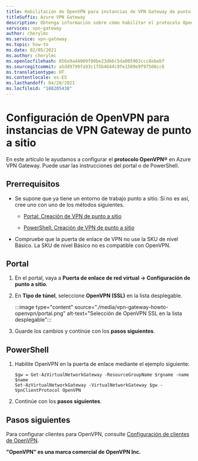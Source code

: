 ```yaml
---
title: Habilitación de OpenVPN para instancias de VPN Gateway de punto a sitio
titleSuffix: Azure VPN Gateway
description: Obtenga información sobre cómo habilitar el protocolo OpenVPN en instancias de VPN Gateway para configuraciones de punto a sitio.
services: vpn-gateway
author: cherylmc
ms.service: vpn-gateway
ms.topic: how-to
ms.date: 02/05/2021
ms.author: cherylmc
ms.openlocfilehash: 056e9a44009f90be23d66c5da005902ccc8ebebf
ms.sourcegitcommit: a5dd9799fa93c175b4644c9fe1509e9f97506cc6
ms.translationtype: HT
ms.contentlocale: es-ES
ms.lasthandoff: 04/28/2021
ms.locfileid: "108205438"
---
```

# <a name="configure-openvpn-for-point-to-site-vpn-gateways"></a>Configuración de OpenVPN para instancias de VPN Gateway de punto a sitio

En este artículo le ayudamos a configurar el **protocolo OpenVPN®** en Azure VPN Gateway. Puede usar las instrucciones del portal o de PowerShell.

## <a name="prerequisites"></a>Prerrequisitos

* Se supone que ya tiene un entorno de trabajo punto a sitio. Si no es así, cree uno con uno de los métodos siguientes.

  * [Portal: Creación de VPN de punto a sitio](vpn-gateway-howto-point-to-site-resource-manager-portal.md)

  * [PowerShell: Creación de VPN de punto a sitio](vpn-gateway-howto-point-to-site-rm-ps.md)

* Compruebe que la puerta de enlace de VPN no use la SKU de nivel Básico. La SKU de nivel Básico no es compatible con OpenVPN.

## <a name="portal"></a>Portal

1. En el portal, vaya a **Puerta de enlace de red virtual -> Configuración de punto a sitio**.
1. En **Tipo de túnel**, seleccione **OpenVPN (SSL)** en la lista desplegable.

   :::image type="content" source="./media/vpn-gateway-howto-openvpn/portal.png" alt-text="Selección de OpenVPN SSL en la lista desplegable":::
1. Guarde los cambios y continúe con los **pasos siguientes**.

## <a name="powershell"></a>PowerShell

1. Habilite OpenVPN en la puerta de enlace mediante el ejemplo siguiente:

   ```azurepowershell-interactive
   $gw = Get-AzVirtualNetworkGateway -ResourceGroupName $rgname -name $name
   Set-AzVirtualNetworkGateway -VirtualNetworkGateway $gw -VpnClientProtocol OpenVPN
   ```
1. Continúe con los **pasos siguientes**.

## <a name="next-steps"></a>Pasos siguientes

Para configurar clientes para OpenVPN, consulte [Configuración de clientes de OpenVPN](vpn-gateway-howto-openvpn-clients.md).

**"OpenVPN" es una marca comercial de OpenVPN Inc.**
